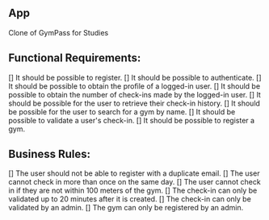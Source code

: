 ## App
Clone of GymPass for Studies

## Functional Requirements:
[] It should be possible to register.
[] It should be possible to authenticate.
[] It should be possible to obtain the profile of a logged-in user.
[] It should be possible to obtain the number of check-ins made by the logged-in user.
[] It should be possible for the user to retrieve their check-in history.
[] It should be possible for the user to search for a gym by name.
[] It should be possible to validate a user's check-in.
[] It should be possible to register a gym.
## Business Rules:
[] The user should not be able to register with a duplicate email.
[] The user cannot check in more than once on the same day.
[] The user cannot check in if they are not within 100 meters of the gym.
[] The check-in can only be validated up to 20 minutes after it is created.
[] The check-in can only be validated by an admin.
[] The gym can only be registered by an admin.